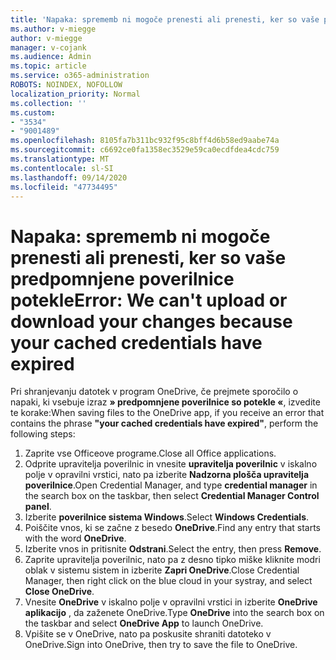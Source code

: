 ```yaml
---
title: 'Napaka: sprememb ni mogoče prenesti ali prenesti, ker so vaše predpomnjene poverilnice potekle'
ms.author: v-miegge
author: v-miegge
manager: v-cojank
ms.audience: Admin
ms.topic: article
ms.service: o365-administration
ROBOTS: NOINDEX, NOFOLLOW
localization_priority: Normal
ms.collection: ''
ms.custom:
- "3534"
- "9001489"
ms.openlocfilehash: 8105fa7b311bc932f95c8bff4d6b58ed9aabe74a
ms.sourcegitcommit: c6692ce0fa1358ec3529e59ca0ecdfdea4cdc759
ms.translationtype: MT
ms.contentlocale: sl-SI
ms.lasthandoff: 09/14/2020
ms.locfileid: "47734495"
---
```

# <a name="error-we-cant-upload-or-download-your-changes-because-your-cached-credentials-have-expired"></a><span data-ttu-id="51f8e-102">Napaka: sprememb ni mogoče prenesti ali prenesti, ker so vaše predpomnjene poverilnice potekle</span><span class="sxs-lookup"><span data-stu-id="51f8e-102">Error: We can't upload or download your changes because your cached credentials have expired</span></span>

<span data-ttu-id="51f8e-103">Pri shranjevanju datotek v program OneDrive, če prejmete sporočilo o napaki, ki vsebuje izraz **» predpomnjene poverilnice so potekle «**, izvedite te korake:</span><span class="sxs-lookup"><span data-stu-id="51f8e-103">When saving files to the OneDrive app, if you receive an error that contains the phrase **"your cached credentials have expired"**, perform the following steps:</span></span>

1. <span data-ttu-id="51f8e-104">Zaprite vse Officeove programe.</span><span class="sxs-lookup"><span data-stu-id="51f8e-104">Close all Office applications.</span></span>
1. <span data-ttu-id="51f8e-105">Odprite upravitelja poverilnic in vnesite **upravitelja poverilnic** v iskalno polje v opravilni vrstici, nato pa izberite **Nadzorna plošča upravitelja poverilnice**.</span><span class="sxs-lookup"><span data-stu-id="51f8e-105">Open Credential Manager, and type **credential manager** in the search box on the taskbar, then select **Credential Manager Control panel**.</span></span>
1. <span data-ttu-id="51f8e-106">Izberite **poverilnice sistema Windows**.</span><span class="sxs-lookup"><span data-stu-id="51f8e-106">Select **Windows Credentials**.</span></span>
1. <span data-ttu-id="51f8e-107">Poiščite vnos, ki se začne z besedo **OneDrive**.</span><span class="sxs-lookup"><span data-stu-id="51f8e-107">Find any entry that starts with the word **OneDrive**.</span></span>
1. <span data-ttu-id="51f8e-108">Izberite vnos in pritisnite **Odstrani**.</span><span class="sxs-lookup"><span data-stu-id="51f8e-108">Select the entry, then press **Remove**.</span></span>
1. <span data-ttu-id="51f8e-109">Zaprite upravitelja poverilnic, nato pa z desno tipko miške kliknite modri oblak v sistemu sistem in izberite **Zapri OneDrive**.</span><span class="sxs-lookup"><span data-stu-id="51f8e-109">Close Credential Manager, then right click on the blue cloud in your systray, and select **Close OneDrive**.</span></span>
1. <span data-ttu-id="51f8e-110">Vnesite **OneDrive** v iskalno polje v opravilni vrstici in izberite **OneDrive aplikacijo** , da zaženete OneDrive.</span><span class="sxs-lookup"><span data-stu-id="51f8e-110">Type **OneDrive** into the search box on the taskbar and select **OneDrive App** to launch OneDrive.</span></span>
1. <span data-ttu-id="51f8e-111">Vpišite se v OneDrive, nato pa poskusite shraniti datoteko v OneDrive.</span><span class="sxs-lookup"><span data-stu-id="51f8e-111">Sign into OneDrive, then try to save the file to OneDrive.</span></span>
